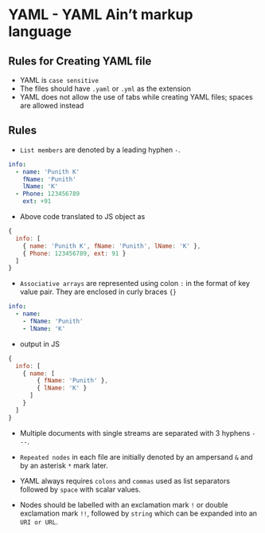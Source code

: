 # YAML - YAML Ain’t markup language

## Rules for Creating YAML file

- YAML is `case sensitive`
- The files should have `.yaml` or `.yml` as the extension
- YAML does not allow the use of tabs while creating YAML files; spaces are allowed instead

## Rules

- `List members` are denoted by a leading hyphen `-`.
```yml
info:
  - name: 'Punith K'
    fName: 'Punith'
    lName: 'K'
  - Phone: 123456789
    ext: +91
```

- Above code translated to JS object as
```javascript
{
  info: [
    { name: 'Punith K', fName: 'Punith', lName: 'K' },
    { Phone: 123456789, ext: 91 }
  ]
}
```

- `Associative arrays` are represented using colon `:` in the format of key value pair.
  They are enclosed in curly braces `{}`
```yaml
info:
  - name:
    - fName: 'Punith'
    - lName: 'K'
```

- output in JS
```javascript
{
  info: [
    { name: [
        { fName: 'Punith' },
        { lName: 'K' }
      ]
    }
  ]
}
```

- Multiple documents with single streams are separated with 3 hyphens `---`.

- `Repeated nodes` in each file are initially denoted by an ampersand `&` and by an asterisk `*` mark later.

- YAML always requires `colons` and `commas` used as list separators followed by `space` with scalar values.

- Nodes should be labelled with an exclamation mark `!` or double exclamation mark `!!`,
  followed by `string` which can be expanded into an `URI or URL`.
